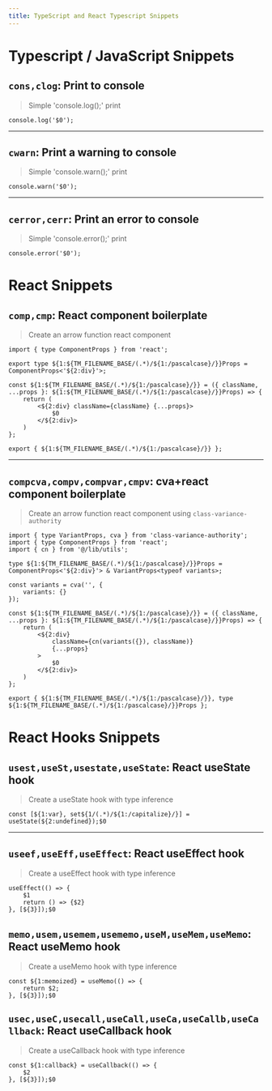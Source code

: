 ```yaml
---
title: TypeScript and React Typescript Snippets
---
```


# Typescript / JavaScript Snippets

## `cons,clog`: Print to console

> Simple 'console.log();' print

```tsx
console.log('$0');
```

---

## `cwarn`: Print a warning to console

> Simple 'console.warn();' print

```tsx
console.warn('$0');
```

---

## `cerror,cerr`: Print an error to console

> Simple 'console.error();' print

```tsx
console.error('$0');
```

# React Snippets

## `comp,cmp`: React component boilerplate

> Create an arrow function react component

```tsx
import { type ComponentProps } from 'react';

export type ${1:${TM_FILENAME_BASE/(.*)/${1:/pascalcase}/}}Props = ComponentProps<'${2:div}'>;

const ${1:${TM_FILENAME_BASE/(.*)/${1:/pascalcase}/}} = ({ className, ...props }: ${1:${TM_FILENAME_BASE/(.*)/${1:/pascalcase}/}}Props) => {
    return (
        <${2:div} className={className} {...props}>
            $0
        </${2:div}>
    )
};

export { ${1:${TM_FILENAME_BASE/(.*)/${1:/pascalcase}/}} };
```

---

## `compcva,compv,compvar,cmpv`: cva+react component boilerplate

> Create an arrow function react component using `class-variance-authority`

```tsx
import { type VariantProps, cva } from 'class-variance-authority';
import { type ComponentProps } from 'react';
import { cn } from '@/lib/utils';

type ${1:${TM_FILENAME_BASE/(.*)/${1:/pascalcase}/}}Props = ComponentProps<'${2:div}'> & VariantProps<typeof variants>;

const variants = cva('', {
    variants: {}
});

const ${1:${TM_FILENAME_BASE/(.*)/${1:/pascalcase}/}} = ({ className, ...props }: ${1:${TM_FILENAME_BASE/(.*)/${1:/pascalcase}/}}Props) => {
    return (
        <${2:div}
            className={cn(variants({}), className)}
            {...props}
        >
            $0
        </${2:div}>
    )
};

export { ${1:${TM_FILENAME_BASE/(.*)/${1:/pascalcase}/}}, type ${1:${TM_FILENAME_BASE/(.*)/${1:/pascalcase}/}}Props };
```

# React Hooks Snippets

## `usest,useSt,usestate,useState`: React useState hook

> Create a useState hook with type inference

```tsx
const [${1:var}, set${1/(.*)/${1:/capitalize}/}] = useState(${2:undefined});$0
```

---

## `useef,useEff,useEffect`: React useEffect hook

> Create a useEffect hook with type inference

```tsx
useEffect(() => {
    $1
    return () => {$2}
}, [${3}]);$0
```

## `memo,usem,usemem,usememo,useM,useMem,useMemo`: React useMemo hook

> Create a useMemo hook with type inference

```tsx
const ${1:memoized} = useMemo(() => {
    return $2;
}, [${3}]);$0
```

## `usec,useC,usecall,useCall,useCa,useCallb,useCallback`: React useCallback hook

> Create a useCallback hook with type inference

```tsx
const ${1:callback} = useCallback(() => {
    $2
}, [${3}]);$0
```
